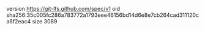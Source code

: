 version https://git-lfs.github.com/spec/v1
oid sha256:35c005fc286a783772a1793eee46156bd14d6e8e7cb264cad311120ca6f2eac4
size 3089
